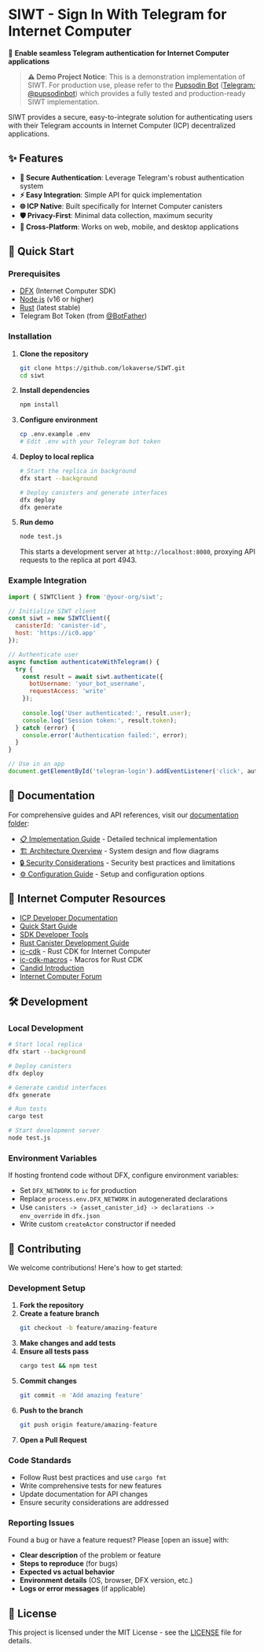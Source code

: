 # SIWT - Sign In With Telegram for Internet Computer

🚀 **Enable seamless Telegram authentication for Internet Computer applications**

> **⚠️ Demo Project Notice**: This is a demonstration implementation of SIWT. For production use, please refer to the [Pupsodin Bot](https://pupsbot.com/) ([Telegram: @pupsodinbot](https://t.me/pupsodinbot)) which provides a fully tested and production-ready SIWT implementation.

SIWT provides a secure, easy-to-integrate solution for authenticating users with their Telegram accounts in Internet Computer (ICP) decentralized applications.

## ✨ Features

- **🔐 Secure Authentication**: Leverage Telegram's robust authentication system
- **⚡ Easy Integration**: Simple API for quick implementation
- **🌐 ICP Native**: Built specifically for Internet Computer canisters
- **🛡️ Privacy-First**: Minimal data collection, maximum security
- **📱 Cross-Platform**: Works on web, mobile, and desktop applications

## 🚀 Quick Start

### Prerequisites

- [DFX](https://internetcomputer.org/docs/current/developer-docs/setup/install/) (Internet Computer SDK)
- [Node.js](https://nodejs.org/) (v16 or higher)
- [Rust](https://rustup.rs/) (latest stable)
- Telegram Bot Token (from [@BotFather](https://t.me/botfather))

### Installation

1. **Clone the repository**
   ```bash
   git clone https://github.com/lokaverse/SIWT.git
   cd siwt
   ```

2. **Install dependencies**
   ```bash
   npm install
   ```

3. **Configure environment**
   ```bash
   cp .env.example .env
   # Edit .env with your Telegram bot token
   ```

4. **Deploy to local replica**
   ```bash
   # Start the replica in background
   dfx start --background
   
   # Deploy canisters and generate interfaces
   dfx deploy
   dfx generate
   ```

5. **Run demo**
   ```bash
   node test.js
   ```
   
   This starts a development server at `http://localhost:8080`, proxying API requests to the replica at port 4943.

### Example Integration

```javascript
import { SIWTClient } from '@your-org/siwt';

// Initialize SIWT client
const siwt = new SIWTClient({
  canisterId: 'canister-id',
  host: 'https://ic0.app'
});

// Authenticate user
async function authenticateWithTelegram() {
  try {
    const result = await siwt.authenticate({
      botUsername: 'your_bot_username',
      requestAccess: 'write'
    });
    
    console.log('User authenticated:', result.user);
    console.log('Session token:', result.token);
  } catch (error) {
    console.error('Authentication failed:', error);
  }
}

// Use in an app
document.getElementById('telegram-login').addEventListener('click', authenticateWithTelegram);
```

## 📖 Documentation

For comprehensive guides and API references, visit our [documentation folder](./docs/):

- [📋 Implementation Guide](./docs/SIWT_IMPLEMENTATION.md) - Detailed technical implementation
- [🏗️ Architecture Overview](./docs/) - System design and flow diagrams
- [🔒 Security Considerations](./docs/) - Security best practices and limitations
- [⚙️ Configuration Guide](./docs/) - Setup and configuration options

## 🔗 Internet Computer Resources

- [ICP Developer Documentation](https://internetcomputer.org/docs/current/developer-docs/)
- [Quick Start Guide](https://internetcomputer.org/docs/current/developer-docs/setup/deploy-locally)
- [SDK Developer Tools](https://internetcomputer.org/docs/current/developer-docs/setup/install)
- [Rust Canister Development Guide](https://internetcomputer.org/docs/current/developer-docs/backend/rust/)
- [ic-cdk](https://docs.rs/ic-cdk) - Rust CDK for Internet Computer
- [ic-cdk-macros](https://docs.rs/ic-cdk-macros) - Macros for Rust CDK
- [Candid Introduction](https://internetcomputer.org/docs/current/developer-docs/backend/candid/)
- [Internet Computer Forum](https://forum.dfinity.org/)

## 🛠️ Development

### Local Development

```bash
# Start local replica
dfx start --background

# Deploy canisters
dfx deploy

# Generate candid interfaces
dfx generate

# Run tests
cargo test

# Start development server
node test.js
```

### Environment Variables

If hosting frontend code without DFX, configure environment variables:

- Set `DFX_NETWORK` to `ic` for production
- Replace `process.env.DFX_NETWORK` in autogenerated declarations
- Use `canisters -> {asset_canister_id} -> declarations -> env_override` in `dfx.json`
- Write custom `createActor` constructor if needed

## 🤝 Contributing

We welcome contributions! Here's how to get started:

### Development Setup

1. **Fork the repository**
2. **Create a feature branch**
   ```bash
   git checkout -b feature/amazing-feature
   ```
3. **Make changes and add tests**
4. **Ensure all tests pass**
   ```bash
   cargo test && npm test
   ```
5. **Commit changes**
   ```bash
   git commit -m 'Add amazing feature'
   ```
6. **Push to the branch**
   ```bash
   git push origin feature/amazing-feature
   ```
7. **Open a Pull Request**

### Code Standards

- Follow Rust best practices and use `cargo fmt`
- Write comprehensive tests for new features
- Update documentation for API changes
- Ensure security considerations are addressed

### Reporting Issues

Found a bug or have a feature request? Please [open an issue] with:

- **Clear description** of the problem or feature
- **Steps to reproduce** (for bugs)
- **Expected vs actual behavior**
- **Environment details** (OS, browser, DFX version, etc.)
- **Logs or error messages** (if applicable)

## 📄 License

This project is licensed under the MIT License - see the [LICENSE](./LICENSE) file for details.